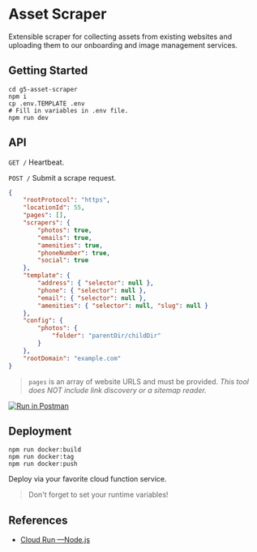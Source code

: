# Asset Scraper

Extensible scraper for collecting assets from existing websites and uploading them to our onboarding and image management services.

## Getting Started

```
cd g5-asset-scraper
npm i
cp .env.TEMPLATE .env
# Fill in variables in .env file.
npm run dev
```

## API

`GET /` Heartbeat. 

`POST /` Submit a scrape request.

``` json
{
    "rootProtocol": "https",
    "locationId": 55,
    "pages": [],
    "scrapers": {
        "photos": true,
        "emails": true,
        "amenities": true,
        "phoneNumber": true,
        "social": true
    },
    "template": {
        "address": { "selector": null },
        "phone": { "selector": null },
        "email": { "selector": null },
        "amenities": { "selector": null, "slug": null } 
    },
    "config": {
        "photos": {
            "folder": "parentDir/childDir"
        }
    },
    "rootDomain": "example.com"
}
```
> `pages` is an array of website URLS and must be provided. _This tool does NOT include link discovery or a sitemap reader._

[![Run in Postman](https://run.pstmn.io/button.svg)](https://app.getpostman.com/run-collection/04b766ca2d72e54e2c60)

## Deployment

```
npm run docker:build
npm run docker:tag
npm run docker:push
```

Deploy via your favorite cloud function service.

> Don't forget to set your runtime variables!

## References

- [Cloud Run —Node.js](https://cloud.google.com/run/docs/quickstarts/build-and-deploy#node.js)